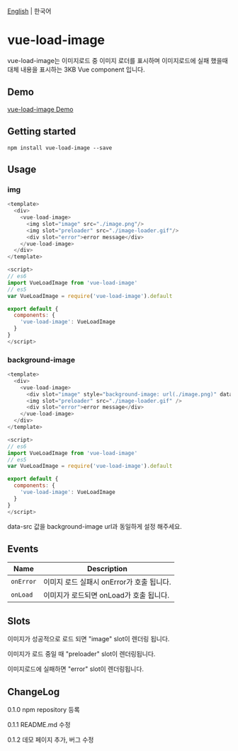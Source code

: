 [English](./README.md) | 한국어

# vue-load-image
vue-load-image는 이미지로드 중 이미지 로더를 표시하며 이미지로드에 실패 했을때 대체 내용을 표시하는 3KB Vue component 입니다.

## Demo
[vue-load-image Demo](https://john015.github.io/vue-load-image/)


## Getting started

`
npm install vue-load-image --save
`   
## Usage

### img
```js
<template>
  <div>
    <vue-load-image>
      <img slot="image" src="./image.png"/>
      <img slot="preloader" src="./image-loader.gif"/>
      <div slot="error">error message</div>
    </vue-load-image>
  </div>
</template>

<script>
// es6
import VueLoadImage from 'vue-load-image'
// es5
var VueLoadImage = require('vue-load-image').default

export default {
  components: {
    'vue-load-image': VueLoadImage
  }
}
</script>
```

### background-image
```js
<template>
  <div>
    <vue-load-image>
      <div slot="image" style="background-image: url(./image.png)" data-src='./image.png' />
      <img slot="preloader" src="./image-loader.gif" />
      <div slot="error">error message</div>
    </vue-load-image>
  </div>
</template>

<script>
// es6
import VueLoadImage from 'vue-load-image'
// es5
var VueLoadImage = require('vue-load-image').default

export default {
  components: {
    'vue-load-image': VueLoadImage
  }
}
</script>
```
data-src 값을 background-image url과 동일하게 설정 해주세요.

## Events

Name     | Description
---------|----------|
`onError`| 이미지 로드 실패시 onError가 호출 됩니다.
`onLoad` | 이미지가 로드되면 onLoad가 호출 됩니다.

## Slots

이미지가 성공적으로 로드 되면 "image" slot이 렌더링 됩니다.

이미지가 로드 중일 때 "preloader" slot이 렌더링됩니다.

이미지로드에 실패하면 "error" slot이 렌더링됩니다.


## ChangeLog

0.1.0 npm repository 등록

0.1.1 README.md 수정

0.1.2 데모 페이지 추가, 버그 수정
